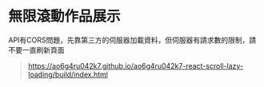 # 無限滾動作品展示
API有CORS問題，先靠第三方的伺服器加載資料，但伺服器有請求數的限制，請不要一直刷新頁面
>https://ao6g4ru042k7.github.io/ao6g4ru042k7-react-scroll-lazy-loading/build/index.html

